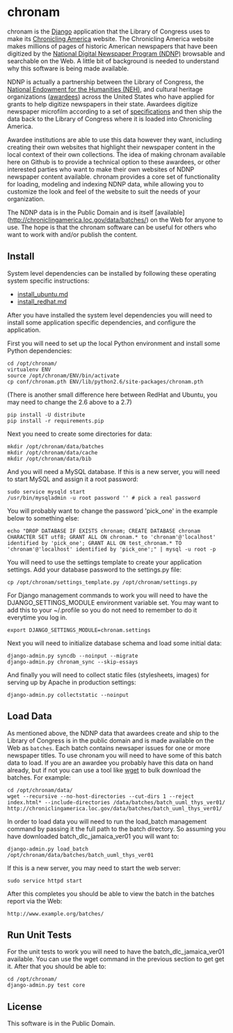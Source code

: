 chronam
=======

chronam is the [Django](http://djangoproject.com) application that the 
Library of Congress uses to make its 
[Chronicling America](http://chroniclingamerica.loc.gov) website.
The Chronicling America website makes millions of pages of historic American 
newspapers that have been digitized by the 
[National Digital Newspaper Program (NDNP)](http://www.loc.gov/ndnp/) 
browsable and searchable on the Web. A little bit of background is needed to 
understand why this software is being made available.

NDNP is actually a partnership between the Library of Congress, the 
[National Endowment for the Humanities (NEH)](http://www.neh.gov), and 
cultural heritage organizations
([awardees](http://chroniclingamerica.loc.gov/awardees/)) across the 
United States who have applied for grants to help digitize newspapers 
in their state. Awardees digitize newspaper microfilm according 
to a set of [specifications](http://www.loc.gov/ndnp/guidelines/)
and then ship the data back to the Library of Congress where it is 
loaded into Chronicling America. 

Awardee institutions are able to use this data however
they want, including creating their own websites that highlight their 
newspaper content in the local context of their own collections. The idea of
making chronam available here on Github is to provide a technical option to 
these awardees, or other interested parties who want to make their own websites 
of NDNP newspaper content available. chronam provides a core set of functionality 
for loading, modeling and indexing NDNP data, while allowing you to customize 
the look and feel of the website to suit the needs of your organization. 

The NDNP data is in the Public Domain and is itself [available]
(http://chroniclingamerica.loc.gov/data/batches/) on the Web for anyone to use.
The hope is that the chronam software can be useful for others who want to 
work with and/or publish the content.

Install
-------

System level dependencies can be installed by following these operating system 
specific instructions:

* [install_ubuntu.md](https://github.com/LibraryOfCongress/chronam/blob/master/install_ubuntu.md)
* [install_redhat.md](https://github.com/LibraryOfCongress/chronam/blob/master/install_redhat.md)

After you have installed the system level dependencies you will need to 
install some application specific dependencies, and configure the application.

First you will need to set up the local Python environment and install some
Python dependencies:

    cd /opt/chronam/
    virtualenv ENV
    source /opt/chronam/ENV/bin/activate
    cp conf/chronam.pth ENV/lib/python2.6/site-packages/chronam.pth

(There is another small difference here between RedHat and Ubuntu, you may need to change the 2.6 above to a 2.7)

    pip install -U distribute
    pip install -r requirements.pip

Next you need to create some directories for data:

    mkdir /opt/chronam/data/batches
    mkdir /opt/chronam/data/cache
    mkdir /opt/chronam/data/bib

And you will need a MySQL database. If this is a new server, you will need to
start MySQL and assign it a root password:

    sudo service mysqld start
    /usr/bin/mysqladmin -u root password '' # pick a real password
    
You will probably want to change the password 'pick_one' in the example below
to something else:

    echo "DROP DATABASE IF EXISTS chronam; CREATE DATABASE chronam CHARACTER SET utf8; GRANT ALL ON chronam.* to 'chronam'@'localhost' identified by 'pick_one'; GRANT ALL ON test_chronam.* TO 'chronam'@'localhost' identified by 'pick_one';" | mysql -u root -p

You will need to use the settings template to create your application settings.
Add your database password to the settings.py file:

    cp /opt/chronam/settings_template.py /opt/chronam/settings.py

For Django management commands to work you will need to have the
DJANGO_SETTINGS_MODULE environment variable set. You may want to add 
this to your ~/.profile so you do not need to remember to do it 
everytime you log in.

    export DJANGO_SETTINGS_MODULE=chronam.settings


Next you will need to initialize database schema and load some initial data:

    django-admin.py syncdb --noinput --migrate
    django-admin.py chronam_sync --skip-essays

And finally you will need to collect static files (stylesheets, images) 
for serving up by Apache in production settings:

    django-admin.py collectstatic --noinput

Load Data
--------

As mentioned above, the NDNP data that awardees create and ship to the Library
of Congress is in the public domain and is made available on the Web as 
`batches`. Each batch contains newsaper issues for one or more newspaper 
titles. To use chronam you will need to have some of this batch data to load. If
you are an awardee you probably have this data on hand already, but if not
you can use a tool like [wget](http://www.gnu.org/software/wget/) to bulk 
download the batches. For example:

    cd /opt/chronam/data/
    wget --recursive --no-host-directories --cut-dirs 1 --reject index.html* --include-directories /data/batches/batch_uuml_thys_ver01/ http://chroniclingamerica.loc.gov/data/batches/batch_uuml_thys_ver01/

In order to load data you will need to run the load_batch management command by
passing it the full path to the batch directory. So assuming you have downloaded
batch_dlc_jamaica_ver01 you will want to:

    django-admin.py load_batch /opt/chronam/data/batches/batch_uuml_thys_ver01

If this is a new server, you may need to start the web server:

    sudo service httpd start

After this completes you should be able to view the batch in the batches report
via the Web:

    http://www.example.org/batches/

Run Unit Tests
--------------

For the unit tests to work you will need to have the batch_dlc_jamaica_ver01
available. You can use the wget command in the previous section to get get it.
After that you should be able to:

    cd /opt/chronam/
    django-admin.py test core

License
-------

This software is in the Public Domain.
